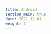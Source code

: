 ```yaml
---
title: Android
section_main: true
date: 2021-12-01
weight: 2
---
```


<script>
    // 매니패스트, 및 abd 구글플레이 등
    //location.href = "start"
</script>